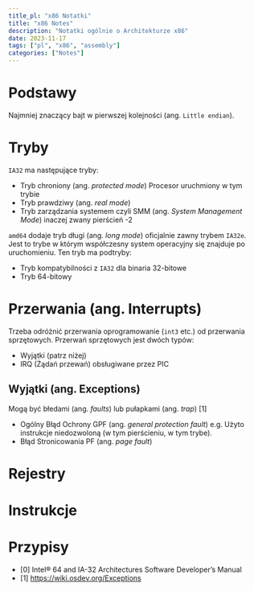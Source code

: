 ```yaml
---
title_pl: "x86 Notatki"
title: "x86 Notes"
description: "Notatki ogólnie o Architekturze x86"
date: 2023-11-17
tags: ["pl", "x86", "assembly"]
categories: ["Notes"]
---
```


# Podstawy

Najmniej znaczący bajt w pierwszej kolejności (ang. `Little endian`).

# Tryby

`IA32` ma następujące tryby:

- Tryb chroniony (ang. *protected mode*) Procesor uruchmiony w tym trybie
- Tryb prawdziwy (ang. *real mode*)
- Tryb zarządzania systemem czyli SMM (ang. *System Management Mode*) inaczej zwany pierścień -2

`amd64` dodaje tryb długi (ang. *long mode*) oficjalnie zawny trybem `IA32e`. Jest to trybe w którym współczesny system operacyjny się znajduje po uruchomieniu. Ten tryb ma podtryby:

- Tryb kompatybilności z `IA32` dla binaria 32-bitowe
- Tryb 64-bitowy

# Przerwania (ang. Interrupts)

Trzeba odróżnić przerwania oprogramowanie (`int3` etc.) od przerwania sprzętowych. Przerwań sprzętowych jest dwóch typów:

- Wyjątki (patrz niżej)
- IRQ (Żądań przewań) obsługiwane przez PIC

## Wyjątki (ang. Exceptions)

Mogą być błedami (ang. *faults*) lub pułapkami (ang. *trap*) [1]

- Ogólny Błąd Ochrony GPF (ang. *general protection fault*) e.g. Użyto instrukcje niedozwoloną (w tym pierścieniu, w tym trybe).
- Błąd Stronicowania PF (ang. *page fault*)

<!-- TODO 17/11/20 psacawa: finish this -->

# Rejestry

<!-- TODO 17/11/20 psacawa: finish this -->

# Instrukcje

<!-- TODO 17/11/20 psacawa: finish this -->

# Przypisy

- [0] Intel® 64 and IA-32 Architectures Software Developer’s Manual
- [1] https://wiki.osdev.org/Exceptions
